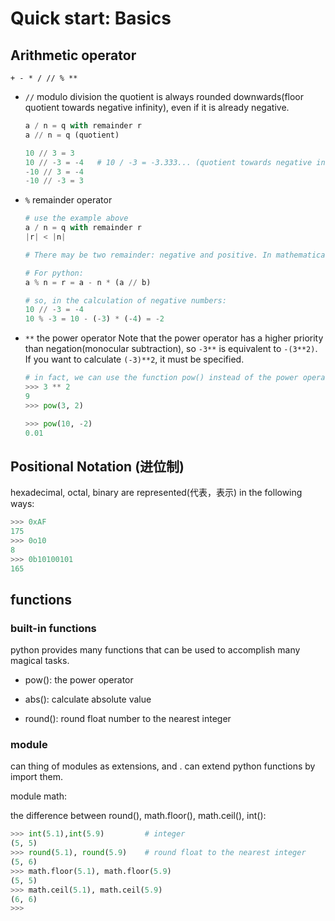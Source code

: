 # Quick start: Basics

## Arithmetic operator

`+ - * / // % **`

- `//` modulo division
  the quotient is always rounded downwards(floor quotient towards negative infinity), even if it is already negative.

  ```python
  a / n = q with remainder r
  a // n = q (quotient)

  10 // 3 = 3
  10 // -3 = -4   # 10 / -3 = -3.333... (quotient towards negative infinity), so modulo is -4
  -10 // 3 = -4
  -10 // -3 = 3
  ```

- `%` remainder operator

  ```python
  # use the example above
  a / n = q with remainder r
  |r| < |n|

  # There may be two remainder: negative and positive. In mathematical number theory, mathematicians always prefer the positive--quotient towards negative infinity.

  # For python:
  a % n = r = a - n * (a // b)

  # so, in the calculation of negative numbers:
  10 // -3 = -4
  10 % -3 = 10 - (-3) * (-4) = -2
  ```

- `**` the power operator
  Note that the power operator has a higher priority than negation(monocular subtraction), so `-3**` is equivalent to `-(3**2)`.
  If you want to calculate `(-3)**2`, it must be specified.

  ```python
  # in fact, we can use the function pow() instead of the power operator.
  >>> 3 ** 2
  9
  >>> pow(3, 2)

  >>> pow(10, -2)
  0.01
  ```

## Positional Notation (进位制)

hexadecimal, octal, binary are represented(代表，表示) in the following ways:

```python
>>> 0xAF
175
>>> 0o10
8
>>> 0b10100101
165
```

## functions

### built-in functions

python provides many functions that can be used to accomplish many magical tasks.

- pow(): the power operator

- abs(): calculate absolute value

- round(): round float number to the nearest integer

### module

can thing of modules as extensions, and . can extend python functions by import them.

module math:

the difference between round(), math.floor(), math.ceil(), int():

```python
>>> int(5.1),int(5.9)         # integer
(5, 5)
>>> round(5.1), round(5.9)    # round float to the nearest integer
(5, 6)
>>> math.floor(5.1), math.floor(5.9)
(5, 5)
>>> math.ceil(5.1), math.ceil(5.9)
(6, 6)
>>>
```

